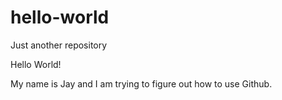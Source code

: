 # hello-world
Just another repository

Hello World!

My name is Jay and I am trying to figure out how to use Github.
